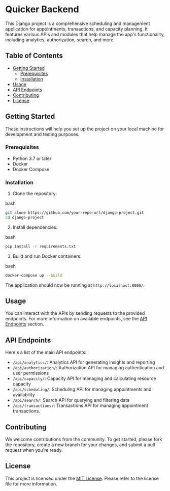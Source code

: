 

Quicker Backend
==============

This Django project is a comprehensive scheduling and management application for appointments, transactions, and capacity planning. It features various APIs and modules that help manage the app's functionality, including analytics, authorization, search, and more.

Table of Contents
-----------------

*   [Getting Started](#getting-started)
    *   [Prerequisites](#prerequisites)
    *   [Installation](#installation)
*   [Usage](#usage)
*   [API Endpoints](#api-endpoints)
*   [Contributing](#contributing)
*   [License](#license)

Getting Started
---------------

These instructions will help you set up the project on your local machine for development and testing purposes.

### Prerequisites

*   Python 3.7 or later
*   Docker
*   Docker Compose

### Installation

1.  Clone the repository:

bash

```bash
git clone https://github.com/your-repo-url/django-project.git
cd django-project
```

2.  Install dependencies:

bash

```bash
pip install -r requirements.txt
```

3.  Build and run Docker containers:

bash

```bash
docker-compose up --build
```

The application should now be running at `http://localhost:8000/`.

Usage
-----

You can interact with the APIs by sending requests to the provided endpoints. For more information on available endpoints, see the [API Endpoints](#api-endpoints) section.

API Endpoints
-------------

Here's a list of the main API endpoints:

*   `/api/analytics/`: Analytics API for generating insights and reporting
*   `/api/authorization/`: Authorization API for managing authentication and user permissions
*   `/api/capacity/`: Capacity API for managing and calculating resource capacity
*   `/api/scheduling/`: Scheduling API for managing appointments and availability
*   `/api/search/`: Search API for querying and filtering data
*   `/api/transactions/`: Transactions API for managing appointment transactions.

Contributing
------------

We welcome contributions from the community. To get started, please fork the repository, create a new branch for your changes, and submit a pull request when you're ready.

License
-------

This project is licensed under the [MIT License](LICENSE). Please refer to the license file for more information.
